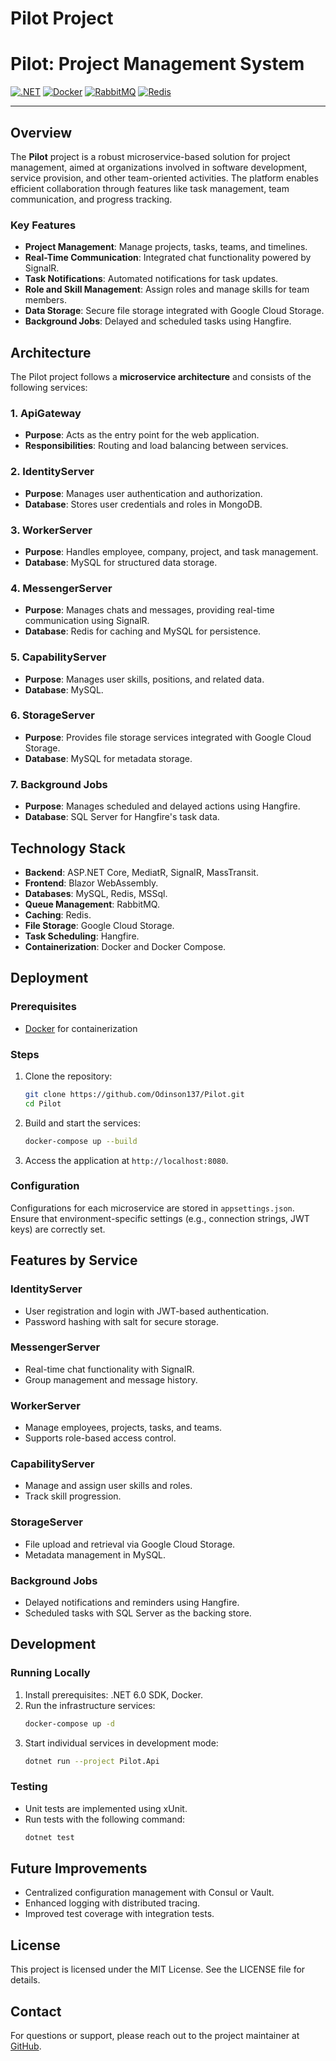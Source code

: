 # Pilot Project

# Pilot: Project Management System

[![.NET](https://img.shields.io/badge/.NET-5C2D91?style=flat&logo=dotnet&logoColor=white)](https://dotnet.microsoft.com/)
[![Docker](https://img.shields.io/badge/docker-%230db7ed.svg?style=flat&logo=docker&logoColor=white)](https://www.docker.com/)
[![RabbitMQ](https://img.shields.io/badge/Rabbitmq-FF6600?style=flat&logo=rabbitmq&logoColor=white)](https://www.rabbitmq.com/)
[![Redis](https://img.shields.io/badge/redis-%23DD0031.svg?&style=flat&logo=redis&logoColor=white)](https://redis.io/)

---

## Overview
The **Pilot** project is a robust microservice-based solution for project management, aimed at organizations involved in software development, service provision, and other team-oriented activities. The platform enables efficient collaboration through features like task management, team communication, and progress tracking.

### Key Features
- **Project Management**: Manage projects, tasks, teams, and timelines.
- **Real-Time Communication**: Integrated chat functionality powered by SignalR.
- **Task Notifications**: Automated notifications for task updates.
- **Role and Skill Management**: Assign roles and manage skills for team members.
- **Data Storage**: Secure file storage integrated with Google Cloud Storage.
- **Background Jobs**: Delayed and scheduled tasks using Hangfire.

## Architecture
The Pilot project follows a **microservice architecture** and consists of the following services:

### 1. **ApiGateway**
- **Purpose**: Acts as the entry point for the web application.
- **Responsibilities**: Routing and load balancing between services.

### 2. **IdentityServer**
- **Purpose**: Manages user authentication and authorization.
- **Database**: Stores user credentials and roles in MongoDB.

### 3. **WorkerServer**
- **Purpose**: Handles employee, company, project, and task management.
- **Database**: MySQL for structured data storage.

### 4. **MessengerServer**
- **Purpose**: Manages chats and messages, providing real-time communication using SignalR.
- **Database**: Redis for caching and MySQL for persistence.

### 5. **CapabilityServer**
- **Purpose**: Manages user skills, positions, and related data.
- **Database**: MySQL.

### 6. **StorageServer**
- **Purpose**: Provides file storage services integrated with Google Cloud Storage.
- **Database**: MySQL for metadata storage.

### 7. **Background Jobs**
- **Purpose**: Manages scheduled and delayed actions using Hangfire.
- **Database**: SQL Server for Hangfire's task data.

## Technology Stack
- **Backend**: ASP.NET Core, MediatR, SignalR, MassTransit.
- **Frontend**: Blazor WebAssembly.
- **Databases**: MySQL, Redis, MSSql.
- **Queue Management**: RabbitMQ.
- **Caching**: Redis.
- **File Storage**: Google Cloud Storage.
- **Task Scheduling**: Hangfire.
- **Containerization**: Docker and Docker Compose.

## Deployment
### Prerequisites
- [Docker](https://www.docker.com/get-started) for containerization

### Steps
1. Clone the repository:
   ```bash
   git clone https://github.com/Odinson137/Pilot.git
   cd Pilot
   ```
2. Build and start the services:
   ```bash
   docker-compose up --build
   ```
3. Access the application at `http://localhost:8080`.

### Configuration
Configurations for each microservice are stored in `appsettings.json`. Ensure that environment-specific settings (e.g., connection strings, JWT keys) are correctly set.

## Features by Service
### **IdentityServer**
- User registration and login with JWT-based authentication.
- Password hashing with salt for secure storage.

### **MessengerServer**
- Real-time chat functionality with SignalR.
- Group management and message history.

### **WorkerServer**
- Manage employees, projects, tasks, and teams.
- Supports role-based access control.

### **CapabilityServer**
- Manage and assign user skills and roles.
- Track skill progression.

### **StorageServer**
- File upload and retrieval via Google Cloud Storage.
- Metadata management in MySQL.

### **Background Jobs**
- Delayed notifications and reminders using Hangfire.
- Scheduled tasks with SQL Server as the backing store.

## Development
### Running Locally
1. Install prerequisites: .NET 6.0 SDK, Docker.
2. Run the infrastructure services:
   ```bash
   docker-compose up -d
   ```
3. Start individual services in development mode:
   ```bash
   dotnet run --project Pilot.Api
   ```

### Testing
- Unit tests are implemented using xUnit.
- Run tests with the following command:
   ```bash
   dotnet test
   ```

## Future Improvements
- Centralized configuration management with Consul or Vault.
- Enhanced logging with distributed tracing.
- Improved test coverage with integration tests.

## License
This project is licensed under the MIT License. See the LICENSE file for details.

## Contact
For questions or support, please reach out to the project maintainer at [GitHub](https://github.com/Odinson137/Pilot).

